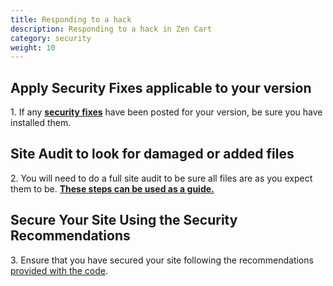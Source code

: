 ```yaml
---
title: Responding to a hack
description: Responding to a hack in Zen Cart
category: security
weight: 10
---
```


## Apply Security Fixes applicable to your version

1\. If any **[security fixes](/forum/forumdisplay.php?f=2)** have been posted for your version, be sure you have installed them.  

## Site Audit to look for damaged or added files

2\. You will need to do a full site audit to be sure all files are as you expect them to be. **[These steps can be used as a guide.](/user/running/diagnosing_obscure_issues/)**

## Secure Your Site Using the Security Recommendations

3\. Ensure that you have secured your site following the recommendations [provided with the code](https://www.zen-cart.com/docs/important_site_security_recommendations.html).
